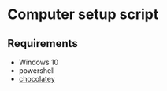 # Computer setup script

## Requirements

* Windows 10
* powershell
* [chocolatey](https://chocolatey.org/install)

